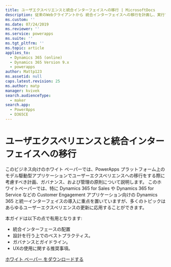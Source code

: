 ```yaml
---
title: ユーザエクスペリエンスと統合インターフェイスへの移行 | MicrosoftDocs
description: 従来のWebクライアントから 統合インターフェイスへの移行を計画し、実行する方法を説明します。
ms.custom: ''
ms.date: 07/24/2019
ms.reviewer: ''
ms.service: powerapps
ms.suite: ''
ms.tgt_pltfrm: ''
ms.topic: article
applies_to:
  - Dynamics 365 (online)
  - Dynamics 365 Version 9.x
  - powerapps
author: Mattp123
ms.assetid: null
caps.latest.revision: 25
ms.author: matp
manager: kvivek
search.audienceType:
  - maker
search.app:
  - PowerApps
  - D365CE
---
```

# <a name="approaching-a-user-experience-and-unified-interface-transition"></a>ユーザエクスペリエンスと統合インターフェイスへの移行

このビジネス向けのホワイト ペーパーでは、PowerApps プラットフォーム上のモデル駆動型アプリケーションでユーザーエクスペリエンスへの移行をする際に考慮すべき計画、ガバナンス、および管理の原則について説明します。 このホワイトペーパーでは、特に Dynamics 365 for Sales や Dynamics 365 for Service などの Customer Engagement アプリケーション向けの Dynamics 365 と統一インターフェイスの導入に重点を置いていますが、多くのトピックはあらゆるユーザーエクスペリエンスの更新に応用することができます。

本ガイドは以下の点で有用となります:
- 統合インターフェースの配置
- 設計を行う上でのベストプラクティス。
- ガバナンスとガイドライン。
- UXの使用に関する推奨事項。

[ホワイト ペーパー をダウンロードする](http://download.microsoft.com/download/A/F/3/AF3D45A7-4F38-41BE-8956-1DF7A4A5AFDB/approaching-unified-interface-transition.pdf) 
